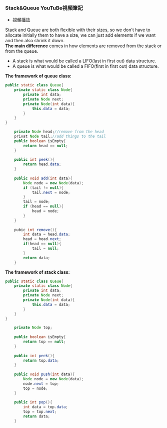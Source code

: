 ### Stack&Queue YouTuBe視頻筆記

* [視頻播放](https://www.youtube.com/watch?v=wjI1WNcIntg)

Stack and Queue are both flexible with their sizes, so we don't have to allocate initially them to have a size, we can just add elements if we want and then also shrink it down.   
**The main difference** comes in how elements are removed from the stack or from the queue.
* A stack is what would be called a LIFO(last in first out) data structure.
* A queue is what would be called a FIFO(first in first out) data structure.

**The framework of queue class:**
```Java
public static class Queue{
    private static class Node{
        private int data;
        private Node next;
        private Node(int data){
            this.data = data;
        }
    }
}

    private Node head;//remove from the head  
    privat Node tail;//add things to the tail
    public boolean isEmpty{
        return head == null;
    }
    
    public int peek(){
        return head.data;
    }
    
    public void add(int data){
        Node node = new Node(data);
        if (tail != null){
            tail.next = node;
        }
        tail = node;
        if (head == null){
            head = node;
        }
    }
    
    pubic int remove(){
        int data = head.data;
        head = head.next;
        if(head == null){
            tail = null;
        }
        return data;
    }
```
**The framework of stack class:**
```Java
public static class Queue{
    private static class Node{
        private int data;
        private Node next;
        private Node(int data){
            this.data = data;
        }
    }
}

    private Node top;
    
    public boolean isEmpty{
        return top == null;
    }
    
    public int peek(){
        return top.data;
    }
    
    public void push(int data){
        Node node = new Node(data);
        node.next = top;
        top = node;
    }
    
    public int pop(){
        int data = top.data;
        top = top.next;
        return data;
    }
```
